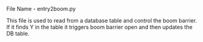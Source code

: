 File Name - entry2boom.py

This file is used to read from a database table and control the boom barrier. If it finds Y in the table
it triggers boom barrier open and then updates the DB table.
